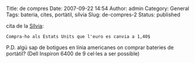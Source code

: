 Title: de compres
Date: 2007-09-22 14:54
Author: admin
Category: General
Tags: bateria, cites, portàtil, sílvia
Slug: de-compres-2
Status: published

cita de la [Sílvia](http://silvia.badall.net):

    Compra-ho als Estats Units que l'euro es canvia a 1,40$

P.D. algú sap de botigues en línia americanes on comprar bateries de portàtil? (Dell Inspiron 6400 de 9 cel·les a ser possible)
